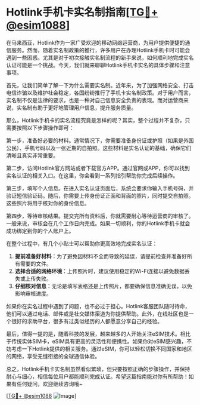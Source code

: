 # Hotlink手机卡实名制指南[[TG💪+ @esim1088](https://t.me/s/esim1088)]

在马来西亚，Hotlink作为一家广受欢迎的移动网络运营商，为用户提供便捷的通信服务。然而，随着实名制政策的推行，许多用户在办理Hotlink手机卡时可能会遇到一些困惑。尤其是对于初次接触实名制流程的新手来说，如何顺利地完成实名认证可能是一个挑战。今天，我们就来聊聊Hotlink手机卡实名的具体步骤和注意事项。

首先，让我们简单了解一下为什么需要实名制。近年来，为了加强网络安全、打击电信诈骗以及维护社会稳定，各国纷纷推行了手机卡实名制政策。对于用户而言，实名制不仅是法律的要求，也是一种对自己信息安全负责的表现。而对运营商来说，实名制有助于更好地管理用户信息，提升服务质量。

那么，Hotlink手机卡的实名流程究竟是怎样的呢？其实，整个过程并不复杂，只需要按照以下步骤操作即可：

第一步，准备好必要的材料。通常情况下，你需要准备身份证或护照（如果是外国公民）、手机号码以及一张近期的自拍照。这些材料是实名认证的基础，确保它们清晰且真实非常重要。

第二步，访问Hotlink官方网站或者下载官方APP。通过官网或APP，你可以找到实名认证的相关入口。在这里，你会看到一系列指引帮助你完成后续操作。

第三步，填写个人信息。在进入实名认证页面后，系统会要求你输入手机号码，并验证短信验证码。随后，你需要上传身份证正面和背面的照片，同时提交自拍照。这些照片将用于核对你的身份信息。

第四步，等待审核结果。提交完所有资料后，你就需要耐心等待运营商的审核了。一般来说，审核会在几个工作日内完成。如果一切顺利，你的Hotlink手机卡就会成功绑定到你的个人账户上。

在整个过程中，有几个小贴士可以帮助你更高效地完成实名认证：

1. **提前准备好材料**：为了避免因材料不全而导致的延误，请提前检查并准备好所有需要的文件。
2. **选择合适的网络环境**：上传照片时，建议使用稳定的Wi-Fi连接以避免数据丢失或上传失败。
3. **仔细核对信息**：无论是填写表格还是上传照片，都要确保信息准确无误，以免影响审核进度。

如果你在实名过程中遇到了问题，也不必过于担心。Hotlink客服团队随时待命，他们可以通过电话、邮件或是社交媒体渠道为你提供帮助。此外，在线社区也是一个很好的求助平台，很多有过类似经历的人都愿意分享自己的经验。

最后，值得一提的是，随着科技的发展，越来越多的人开始关注eSIM技术。相比于传统实体SIM卡，eSIM具有更高的灵活性和便携性。如果你对eSIM感兴趣，不妨考虑一下Hotlink提供的相关服务。通过eSIM，你可以轻松切换不同国家和地区的网络，享受无缝衔接的全球通信体验。

总之，Hotlink手机卡实名制虽然看似繁琐，但只要按照正确的步骤操作，并保持耐心与细心，相信每位用户都能顺利完成认证。希望这篇指南能对你有所帮助！如果有任何疑问，欢迎继续咨询哦~

[[TG💪+ @esim1088](https://t.me/s/esim1088) ![Image](https://i.postimg.cc/4NQfJmqS/Snipaste-2025-05-13-00-14-12.png)]